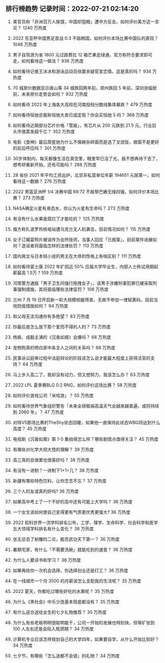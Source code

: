 
## 排行榜趋势 记录时间：2022-07-21 02:14:20
  
  1. 美官员称「非洲百万人挨饿，中国却囤粮」遭中方反击，如何评价美方这一言论？ 1240 万热度
    
  2. 2022 东亚杯中国男足首战 0:3 不敌韩国，如何评价本场比赛中国队的表现？ 1048 万热度
    
  3. 男子自驾游为省 1800 元过路费拉 12 箱芒果走绿通，官方称符合要求即可走，如何看待这一做法？ 936 万热度
    
  4. 如何看待记者王冰冰和游泳运动员徐嘉余疑官宣恋情，这是真的吗？ 934 万热度
    
  5. 70 城房价数据显示唐山等 34 城跌回两年前，郑州跌回 5 年前，深圳涨幅居前，未来房价走势会如何？ 932 万热度
    
  6. 如何看待 2022 年上海各大高校在河南投档分数线集体暴跌？ 479 万热度
    
  7. 如何看待恒驰总裁称恒驰大卖已成定局？你会买恒驰 5 吗？ 368 万热度
    
  8. 如何看待近期部分芯片价格「雪崩」，有芯片从 200 元跌到 21.5 元，行业巨头市值蒸发超千亿？ 352 万热度
    
  9. 电影《食神》最后周星驰为什么不做碗杂碎面而是选了叉烧饭，做面不是更好的前后呼应吗？ 301 万热度
    
  10. 30岁体制内，每天都像生活在真空里，眼里早已没了光，我不想再待下去了，想考研重新开始，还有可能吗？ 288 万热度
    
  11. 28 省份 2021 年平均工资出炉，北京非私营单位年薪 194651 元居第一，如何看待这一数据？ 276 万热度
    
  12. 2022 男篮亚洲杯 1/4 决赛中国 69:72 不敌黎巴嫩无缘四强，如何评价本场比赛？ 273 万热度
    
  13. NASA确定火星有液态水，你认为火星有生命吗？ 273 万热度
    
  14. 有没有什么水果是腐烂了才能吃的？ 125 万热度
    
  15. 俄方称扎波罗热核电站遭乌克兰无人机袭击，目前情况如何？ 115 万热度
    
  16. 女子订婚宴照片被谣传为会所技师，当事人回应「已报案」，目前案件进展如何？造谣者将面临怎样的法律处罚？ 113 万热度
    
  17. 国内爽文与日本轻小说的男主在大体的性格上有啥区别？ 111 万热度
    
  18. 如何看待富士康 2022 年扩招近 50% 应届大学毕业生，内部人士称试用期起薪最高 1.5万 ? 109 万热度
    
  19. 河南警方通报「男子卫生间强行拖拽女子」，该男子涉嫌刑事犯罪已被采取刑事强制措施，其将面临哪些法律惩罚？ 106 万热度
    
  20. 兰州 7 月 19 日开启新一轮大规模核酸筛查，无故不参加一律赋黄码，目前当地防疫措施如何？ 94 万热度
    
  21. 和父母无法沟通你有多绝望？ 83 万热度
    
  22. 你最后是怎么放下那个爱而不得的人的？ 73 万热度
    
  23. 杨紫、成毅主演的《沉香如屑》会爆吗？ 68 万热度
    
  24. 宠物狗真的明白家中各主人之间的关系吗？ 68 万热度
    
  25. 民事诉讼庭审过程中法庭辩论的阶段该怎么说才能最大程度上获得法官的支持？ 64 万热度
    
  26. 马上步入高二了，我却没有动力，但又想努力，我该怎么办？ 63 万热度
    
  27. 2022 LPL 夏季赛BLG 0:2 RNG，如何评价这场比赛？ 58 万热度
    
  28. 如何评价游戏公司「米哈游」？ 55 万热度
    
  29. 如何看待世界气象组织警告「未来全球极端高温天气会越来越普遍，或将持续到 2060 年」？ 47 万热度
    
  30. 对阵V5那场比赛的TheShy状态回暖，如果他一直保持此状态WBG将达到什么高度？ 45 万热度
    
  31. 电视剧《沉香如屑》第 1-5 集拍得怎么样？哪些剧情点值得关注？ 45 万热度
    
  32. 有哪些对化学大彻大悟的理解？ 39 万热度
    
  33. 高三真的会很累也很美好吗？ 38 万热度
    
  34. 有没有一进制？一进制下1+1=几？ 38 万热度
    
  35. 新疆有哪些特色饮料，让你念念不忘？ 37 万热度
    
  36. 三个人的友谊真的好吗? 36 万热度
    
  37. 如果高中考上了一个不好的高中还有可能上大学吗？ 36 万热度
    
  38. 一个女生该如何使自己变得更有气质更优秀更强大? 36 万热度
    
  39. 2022 软科世界一流学科排名公布，工学、理学、生命科学、社会科学和医学五大领域学科排名有什么变化？ 36 万热度
    
  40. 张无忌去了射雕的二论，能否武功天下第一？ 36 万热度
    
  41. 暑期宅家，有什么「不需要洗碗」就能吃到的速食？ 36 万热度
    
  42. 为什么人要读书和学习？ 36 万热度
    
  43. 如果再给你一次机会选择，你选择创业还是打工？ 36 万热度
    
  44. 在一线城市一个月 3500 的月薪该怎么支配我的生活呢？ 35 万热度
    
  45. 2022 夏天，你都吃过哪些好吃的水果呢？ 35 万热度
    
  46. 为什么《黑社会》中乐少连基本班底都没有？ 35 万热度
    
  47. 有什么适合送给女生的七夕礼物推荐？ 35 万热度
    
  48. 为什么有些老板明明很聪明能干，公司一开始的发展也特别快，但等扩张到 100 人左右还是会陷入瓶颈期？ 34 万热度
    
  49. 计算机专业应该怎样规划自己的大学四年，如果要自学，从什么开始比较好？ 34 万热度
    
  50. 七夕节，有哪些「怎么送都不会错」的礼物？ 34 万热度
    